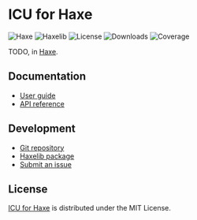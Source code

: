 # ICU for Haxe
![Haxe](https://badgen.net/badge/haxe/%3E%3D4.2.0/green) ![Haxelib](https://badgen.net/haxelib/v/intl) ![License](https://badgen.net/haxelib/license/intl) ![Downloads](https://badgen.net/haxelib/d/intl) ![Coverage](https://badgen.net/codecov/c/github/cedx/intl.hx)

TODO, in [Haxe](https://haxe.org).

## Documentation
- [User guide](https://github.com/cedx/intl.hx/wiki)
- [API reference](https://cedx.github.io/intl.hx)

## Development
- [Git repository](https://github.com/cedx/intl.hx)
- [Haxelib package](https://lib.haxe.org/p/intl)
- [Submit an issue](https://github.com/cedx/intl.hx/issues)

## License
[ICU for Haxe](https://github.com/cedx/intl.hx) is distributed under the MIT License.
